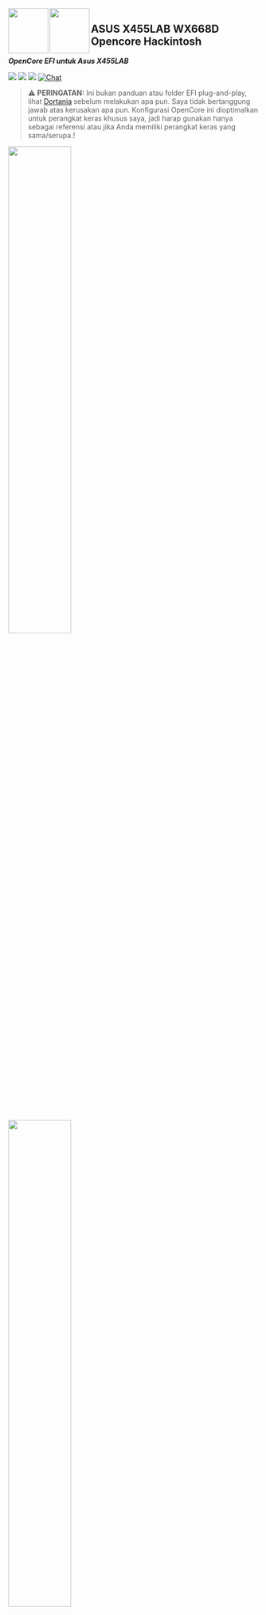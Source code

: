 <img align="left" width="80" height="90" src="https://user-images.githubusercontent.com/89202419/166133932-f82c08c0-5470-4135-afee-6e23591a8344.png#gh-light-mode-only">

<img align="left" width="80" height="90" src="https://user-images.githubusercontent.com/89202419/166133471-6976f2b1-1b2c-4263-924d-e10991507e30.png#gh-dark-mode-only">

## ASUS X455LAB WX668D Opencore Hackintosh

***OpenCore EFI untuk Asus X455LAB*** 





[![](https://img.shields.io/badge/Reposity-JaemanPratama-informational?style=flat&logo=apple&logoColor=white&color=9debeb)](https://github.com/JaemanPratama)
[![](https://img.shields.io/badge/Telegram-HackintoshLover-informational?style=flat&logo=telegram&logoColor=white&color=5fb659)](https://t.me/HackintoshLover)
[![](https://img.shields.io/badge/Facebook-HackintoshIndonesia-informational?style=flat&logo=facebook&logoColor=white&color=3a4dc9)](https://www.facebook.com/groups/hackintosh.indonesia)
[![Chat](https://img.shields.io/badge/Problem-Chat-blue.svg)](https://github.com/JaemanPratama/Hackintosh-Asus-X455LAB-SERIES/issues)

> :warning: **PERINGATAN:**
Ini bukan panduan atau folder EFI plug-and-play, lihat [Dortania](https://dortania.github.io/getting-started/) sebelum melakukan apa pun. Saya tidak bertanggung jawab atas kerusakan apa pun. Konfigurasi OpenCore ini dioptimalkan untuk perangkat keras khusus saya, jadi harap gunakan hanya sebagai referensi atau jika Anda memiliki perangkat keras yang sama/serupa.!

<img src="https://user-images.githubusercontent.com/89202419/166002855-8d96a3a2-bc06-4173-80f5-3c17eadb5c23.png#gh-light-mode-only" width="50%" height="50%">

<img src="https://user-images.githubusercontent.com/89202419/166133645-eeff932b-2be4-4542-a322-989122b623b4.png#gh-dark-mode-only" width="50%" height="50%">


```
Jika Anda memilih untuk menggunakan EFI ini, berarti Anda setuju untuk mengambil risiko menggunakan EFI ini
EFI ini bisa saja tidak stabil di laptop anda
Saya tidak bertanggung jawab atas kerugian yang disebabkan oleh penggunaan EFI ini
GUNAKAN DENGAN RISIKO ANDA SENDIRI !
```

### :mag_right: Akses Cepat
- [Koleksi Acpi](https://github.com/JaemanPratama/Hackintosh-Asus-X455LAB-SERIES/tree/main/ACPI)
  - [Hotpatch Acpi Opencore](https://github.com/jsassu20/OpenCore-HotPatching-Guide)
  - [Paduan Dortania Patch SSDT](https://dortania.github.io/Getting-Started-With-ACPI/ssdt-methods/ssdt-easy.html)
- [Aktifkan Fitur Touchpad](https://github.com/JaemanPratama/Hackintosh-Asus-X455LAB-SERIES/tree/main/Aktifkan%20Fitur%20Touchpad)
  - [Panduan Asli](https://osxlatitude.com/forums/topic/5966-details-about-the-smart-touchpad-driver-features/)
- [Cara Dual Boot Dengan Windows 10 / 11](https://github.com/JaemanPratama/Hackintosh-Asus-X455LAB-SERIES/tree/main/Dual%20Boot%20Windows%2010)
- [Tools Hackintosh](https://github.com/JaemanPratama/Hackintosh-Asus-X455LAB-SERIES/tree/main/Hackintosh%20Tools)
- [Tentang Keyboard](https://github.com/JaemanPratama/Hackintosh-Asus-X455LAB-SERIES/tree/main/Keyboard)
- [Paduan Singkat Installasi Hackintosh](https://github.com/JaemanPratama/Hackintosh-Asus-X455LAB-SERIES/tree/main/Panduan%20Instalasi)
  - [Panduan Asli Dortania](https://dortania.github.io/OpenCore-Install-Guide/)
- [Setelah Menginstall Hackintosh](https://github.com/JaemanPratama/Hackintosh-Asus-X455LAB-SERIES/tree/main/Post%20Installation)
  - [Lebih Lengkapnya](https://dortania.github.io/OpenCore-Post-Install/)
- [Score Test Benchmark](https://github.com/JaemanPratama/Hackintosh-Asus-X455LAB-SERIES/tree/main/Score%20Test%20Benchmark)


### ⚙️ Hardware :


| **Category**   | **Component**                 		
|----------------|--------------------------------------|
|**CPU**		       |2.0GHz Intel Core i3-5005U	 		            |										      
|**GPU**		       |Intel HD 5500				     		 										       |
|**RAM**         |4 + 2 GB 1600 MHz DDR3               		   |
|**SDD**         |MidasForce 256 GB SATA	 		                |
|**Layar**       |14 Inch HD LED	1366x768	 		               |										      
|**Wi-Fi/BT**    |AR9565/AR956X	  			     		                |	     
|**Bluetooth**   |3012	  			     		                         | 	  
|**Ethernet**    |Realtek RTL8111				 		                    |										      
|**Audio** 		    |Conexant CX20751/2				 		                 |
|**Input**       |PS2 Keyboard & ETD0108 Focaltech Touchpad |										      




### 🔊 Video dan Audio :  

| Feature                              | Status | Dependency          |
| :----------------------------------- | ------ | ------------------- |
| Akselerasi Grafis Penuh (QE/CI)      | ✅   | `WhateverGreen.kext`  |
| Port HDMI                            | ✅   | `WhateverGreen.kext`  |
| Kamera internal                      | ✅   | `SSDT-HCK.aml`            |
| DVD internal                         | ✅   | `SSDT-HCK.aml`            |
| Rekaman Audio                        | ✅   | `AppleALC.kext` dengan Layout ID = 28 dan `SSDT-HCK.aml`   |
| Pemutaran Audio                      | ✅   | `AppleALC.kext` dengan Layout ID = 28 dan `SSDT-HCK.aml`   |
| Pengalihan Output Headphone Otomatis | ✅   | `AppleALC.kext` dengan Layout ID = 28 dan `SSDT-HCK.aml`   |
| Port Audio.                          | ✅   | `AppleALC.kext` dengan Layout ID = 28 dan `SSDT-HCK.aml`   |


### 💡 Daya, Isi Daya, Tidur, dan Hibernasi :

| Feature                              | Status | Dependency.         |
| :----------------------------------- | ------ | ------------------- |
| Indikator Persentase Baterai         | ✅   | `ECEnabler.kext`            | 
| iGPU Power Management                | ✅   | `XCPM`, diaktifkan dengan [`SSDT-PM.aml`](https://github.com/Piker-Alpha/ssdtPRGen.sh) |
| XHCI Sleep                           | ✅   | `SSDT-HCK.aml` |  |   


### ᯤ Input/ Output :

| Feature                              | Status | Dependency          |
| :----------------------------------- | ------ | ------------------- |
| WiFi                                 | ✅   | `AirPortAtheros40.kext`  |
| Bluetooth                            | ✅   | `Ath3kBT.kext`  |
| Ethernet                             | ✅   | `RealtekRTL8111.kext`  |
| USB 2.0, USB 3.0                     | ✅   | `USBToolBox.kext`    |

### 🖥 Layar, TrackPad, dan Keyboard :

| Feature                              | Status | Dependency          |
| :----------------------------------- | ------ | ------------------- |
| Penyesuaian Kecerahan  | ✅  | `WhateverGreen.kext`, `SSDT-HCK.aml`|
| TrackPad               | ✅  | `ApplePS2SmartTouchPad.kext` |
| Papan Ketik bawaan     | ✅  | `ApplePS2SmartTouchPad.kext` |
| Multimedia Keys        | ✅  | `AsusFnKeys.kext`, `SSDT-HCK.aml`, `Patch OC`|

### 🔆 macOS Continuity :

| Feature                              | Status | Dependency          |
| :----------------------------------- | ------ | ------------------- |
| iCloud, iMessage, FaceTime           | ✅   | ID Apple yang Masuk Daftar Putih, SMBIOS yang Valid  |
| Time Machine                         | ✅   | Bawaan  |
| Night Vission                        | ✅   | Bawaan  |

### ☹️ Tidak Berfungsi :

| Feature                              | Status | Dependency          |
| :----------------------------------- | ------ | ------------------- |
| Airdrop                              | ❌   | Tidak berfungsi dengan wifi atheros. |
| Gesture MacOS                        | ❌   | Terjebak pada emulasi mouse. |
| Pembaca Kartu                        | ❌   | Tidak diuji. |
| Port VGA                             | ✅   | Telah Teruji. |



## :white_check_mark: Versi MacOS yang telah berhasil dijalankan:

- [x] Sierra (Tested, Opencore, Olarila, Installer) 
- `Tidak Direkomendasikan`
  - Wifi harus dipasang di S/L/E (system/library/extension) 
  - Tidak bisa sleep atau sleep terkadang gagal
- [x] High Sierra (Tested, Opencore, Olarila Installer) 
- `Tidak Direkomendasikan`
  - Wifi harus dipasang di S/L/E (system/library/extension)
  - Tidak bisa sleep atau sleep terkadang gagal
- [x] Mojave (Tested, Opencore, Online Installer)
- `Direkomendasikan`
- [x] Catalina (Tested, Opencore, Online Installer)
- `Direkomendasikan`
- [x] Bigsur (Tested, Opencore, Online Installer)
- `Direkomendasikan`
  - Bagi Pengguna wifi atheros bar menu wifi hanya menunjukkan  sinyal wifi lemah
- [x] Monterey (Tested, Opencore, Olarila Installer) 
- `Tidak Direkomendasikan`
  - Bagi Pengguna wifi atheros, wifi/bluetooth sudah tidak berjalan ( End Of Live )
  - Solusinya dengan mengganti kartu nirkabel yang didukung seperti wifi intel atau dongle wifi



## 💪 Peningkatan

### SSD MidasForce Sata 256 GB
Mengganti HDD dengan SSD agar meningkatkan Peforma dan Juga Drive boot utama untuk mesin ini

## 🔍 Konfigurasi Bios :

Bagian di bawah ini diadaptasi dari @asepms92 [Hackintosh-ASUS-A455LF-Notebook](https://github.com/asepms92/Hackintosh-ASUS-A455LF-Notebook/blob/master/README.md)

*  *Security* → Secure Boot → Disabled
*  *Intel* Virtualization → Enabled OK / Disabled jika Anda memiliki masalah
*  *VT-d* → Enabled
*  *Graphics Configuration* → DVMT Pre-Allocation → 64M / default 32M tetapi perlu tambalan 
*  *USB Configuration* → XHCI Pre-Boot Mode → Enabled / Smart Auto jika menggunakan perangkat EHCI
*  *SATA Mode* → AHCI
*  *Boot* → Launch CSM → Enabled or Disabled untuk Resolusi Boot OC

**Cara Memasuki Bios:**\
Tekan **F2** 


## 📔 Sedikit Catatan :

### 1. Kosmetik :

<details>
<summary>Otomatis boot dengan logo apple saat dinyalakan? </summary>

<img src="http://www.alecjacobson.com/weblog/media/apple-logo-startup-screen.gif" width="50%" height="50%">
</details>

**Setel showpicker = False**





<img src="https://user-images.githubusercontent.com/89202419/164737854-dd77acfc-0543-4d0b-a6cd-3a8ca1719744.png#gh-light-mode-only" width="50%" height="50%">


<img src="https://user-images.githubusercontent.com/89202419/166134177-b30b2d1f-63e8-4c20-a620-5a418d68fca7.png#gh-dark-mode-only" width="50%" height="50%">

<details>
<summary>Ingin menghilangkan versi opencore di menu boot picker? </summary>

<img src="https://user-images.githubusercontent.com/89202419/181296062-524b626f-3fd0-4cbb-822d-449bcae30283.png" width="50%" height="50%">
</details>

**Hapus centang bagian ini**

<img src="https://user-images.githubusercontent.com/89202419/181296721-49d2ee6e-f447-4c4c-b686-452ca4edd828.png" width="50%" height="50%">

### 2. Catatan Pengguna Wifi Atheros :

**Kenapa Wifi Saya Tidak Berfungsi ?**

<details>
<summary>MacOS Monterey</summary>

**Jika Model Wifi anda masih menggunakan seri atheros, Anda harus menonaktifkan kext HS80211Family.kext, WifiLocFix.kext, AirPortAtheros40.kext, Ath3kBT.kext karena model wifi seri atheros tidak akan berfungsi di monterey**

<img width="100%" height="100%" src="https://user-images.githubusercontent.com/89202419/175806528-6b31dcf2-0a6e-4b21-8c1f-455a86fc3728.png">
</details>

<details>
<summary>MacOS High Sierra</summary>

#### download Kext di video youtube ini https://www.youtube.com/watch?v=RBszAlDaK84 Dan Pasang Menggunakan KextUtility 
</details>

### Membuat kecepatan wifi benar benar berfungsi seperti aslinya :


Setelah Wifi bekerja di mesin saya, masalah terbesar bagi saya adalah membuat kecepatan wifi benar-benar berfungsi seperti aslinya.</summary>

<details>
<summary>Lebih Lanjut</summary>
<img align="right" src="https://user-images.githubusercontent.com/89202419/179365367-dab51a58-9fed-40ac-a65a-4f5e73d84223.png">

Sinyal bar di mojave kuat 

<img align="right" src="https://user-images.githubusercontent.com/89202419/169350954-1e9dd13f-6408-4b7a-88e7-631ad1cce277.png">


Sinyal bar di bigsur lemah 

Solusi Terbaik adalah dengan membeli dongle Wi-Fi USB atau kartu nirkabel yang didukung
</details>

### Airplay

Fitur airplay tidak berfungsi di MacOS Bigsur

<details>
<summary>Lebih Lanjut</summary>
Hanya berfungsi di MacOS Mojave dan Catalina
</details>

### 3. Masalah Tidur Dan Hibernasi :

**Otomatis Bangun Sendiri dari Tidur:**


```
sudo pmset autopoweroff 0
sudo pmset powernap 0
sudo pmset standby 0
sudo pmset proximitywake 0
sudo pmset tcpkeepalive 0
```

**Masalah Hibernasi:**

```
sudo pmset hibernatemode 25
sudo pmset standby 0
```

**Mengembalikan Nilai Tidur Seperti Aslinya:**

```
sudo pmset hibernatemode 3
```

### 4. Mengaktifkan Trim Pada SSD :

```
sudo trimforce enable
```

### 5. Legalitas Hackintosh :

Menurut Apple Inc., menggunakan EFI ini untuk menjalankan macOS atau OSX pada komputer non-Apple yang dikenal sebagai "Hackintosh" adalah ilegal, menurut [Digital Millenium Copyright Act](https://www.copyright.gov/dmca/). Selain itu, membuat komputer "Hackintosh" melanggar [Software License Agreement](https://www.apple.com/legal/sla/docs/macOSMonterey.pdf) atau sistem operasi apa pun dalam System OSX.

> Jika Anda menggunakan EFI ini untuk penggunaan komersial atau publik, Anda dapat ditangkap oleh lembaga penegak hukum setempat atau dituntut oleh Apple Inc. **EFI ini hanya untuk penggunaan pendidikan**.


## :man_facepalming: **Masalah Luar Biasa**

### Membuat touchpad dan keyboard benar benar berfungsi :

~~Saya telah memperhatikan masalah ini akhir-akhir ini di mana touchpad dan keyboard berhenti bekerja (not respond), Lalu saat layar laptop tidur akan kembali touchpad tombol akan bekerja kembali. Masih mencoba mencari solusi di luar sana.~~

Masalah Terselesaikan \
**Dengan mengedit info.plist pada kext appleps2smarttouchpad**
 

 
### Memaksakan mematikan bluetooth :
Saya telah berjuang untuk waktu yang lama agar Bluetooth berfungsi di laptop ini. Hal yang akhirnya berhasil bagi saya adalah menambahkan Kext Ath3BT.kext dan IOath3kfrmwr.kext Tetapi jika terlalu memaksakan Mematikan Bluetooth di Prefensi System itu akan membuat bluetooth tidak terdeteksi solusinya adalah membuat laptop tidur dan itu akan membuat bluetooth bekerja kembali


<details>
<summary>Lebih Lanjut</summary>
<img align="right" src="https://user-images.githubusercontent.com/89202419/169351491-c236bd1b-2c77-4249-8897-bc018b2351ec.png">

**Peringatan Ath3kBTInjector :**

```
kext ini memiliki cacat kecil: jika Anda ingin mengaktifkan / menonaktifkan Bluetooth, 
Anda harus mematikan Wi-Fi terlebih dahulu.  
Ath3kBTInjector dapat dihindari,
bagi mereka yang tidak keberatan tombol On/off bluetooth berwarna abu - abu,
di Bluetooth PrefPane.
``` 
</details>

### HDMI mungkin tidak berfungsi saat pertama kali Anda mencolokkannya

~~Anda harus memasangnya kembali, atau menutup tutupnya selama sekitar lima detik dan membuka kembali tutupnya~~

Masalah Terselesaikan \
Diperbaiki Pada EFI OC BigSur Release


### Tombol Kunci FN 

Tidak semua tombol kunci FN berfungsi, seperti FN + F8 dan FN + F9
 
### ℹ️ Informasi System :

<details>
<summary>Grafik / Tampilan </summary>

![Jepretan Layar 2021-12-27 pukul 23 44 52](https://user-images.githubusercontent.com/89202419/147491857-3c882c6c-b7ac-4bac-9833-eaf0817c86dc.png)
</details>


<details>
<summary>Kamera </summary>
 
![Jepretan Layar 2021-12-27 pukul 23 44 58](https://user-images.githubusercontent.com/89202419/147491928-7bca1e1a-a9d6-45fc-bc2a-e12673a6b8d1.png)
</details>


<details>
<summary>Kartu Ethernet </summary>

![Jepretan Layar 2021-12-27 pukul 23 45 03](https://user-images.githubusercontent.com/89202419/147492008-321e210b-65a5-4b74-81fc-48b50abeb192.png)
</details>


<details>
<summary>Baterai / Daya </summary>

![Jepretan Layar 2021-12-27 pukul 23 44 44](https://user-images.githubusercontent.com/89202419/147492106-0a551d3a-a528-4280-a414-7035addb199e.png)
</details>


<details>
<summary>PCI </summary>

![Jepretan Layar 2021-12-27 pukul 23 45 45](https://user-images.githubusercontent.com/89202419/147492205-0af77aca-f86e-4cb4-8be7-b21a13ef07d5.png)
</details>


<details>
<summary>Pembakaran Disk </summary>
 
![Jepretan Layar 2021-12-27 pukul 23 45 51](https://user-images.githubusercontent.com/89202419/147492289-afb6441d-eb83-4ea4-9454-974ebe401ed1.png)
</details>


<details>
<summary>Audio </summary>

![Jepretan Layar 2021-12-27 pukul 23 59 12](https://user-images.githubusercontent.com/89202419/147492438-21f726ad-d471-4920-aac3-7f43e55dfce3.png)
</details>


<details>
<summary>Sata / Sata Express </summary>

![Jepretan Layar 2021-12-27 pukul 23 46 00](https://user-images.githubusercontent.com/89202419/147492671-71d7eabe-74dc-4fe8-8d43-9f51c81643a4.png)
</details>


<details>
<summary>USB </summary>
 
![Jepretan Layar 2021-12-27 pukul 23 46 13](https://user-images.githubusercontent.com/89202419/147492769-03435186-0457-4bb0-a424-59207f3edd94.png)
</details>


<details>
<summary>Jaringan </summary>

![Jepretan Layar 2021-12-27 pukul 23 46 28](https://user-images.githubusercontent.com/89202419/147492937-5a2e7f71-6fdd-4d87-8928-a391dcd0012e.png)
</details>

<details>
<summary>Sensor </summary>

![Jepretan Layar 2021-12-27 pukul 23 46 41](https://user-images.githubusercontent.com/89202419/147492965-22924fc8-1c60-4e10-8d64-36c916405619.png)
</details>

 
<details>
<summary>Intel Power Gadget </summary>

![Jepretan Layar 2021-12-28 pukul 00 16 44](https://user-images.githubusercontent.com/89202419/147493552-0edde29c-ee4f-4f00-9b6b-3a1ec7e43e93.png)
</details>
 

 ### 🙏 Terimakasih Kepada :

- [Acidanthera](https://github.com/acidanthera)
- [Rehabman](https://github.com/RehabMan)
- [EmlyDinesh](https://github.com/EMlyDinEsHMG)
- [InsanelyMac](https://www.insanelymac.com)
- [Olarila](http://olarila.com)
- [OSXLatitude](https://osxlatitude.com)
- [Hackintosh Lover](https://t.me/HackintoshLover)
- [Hackintosh Indonesia](https://id-id.facebook.com/groups/hackintosh.indonesia/)
- [asepms92](https://github.com/asepms92)
- [zacharyrs](https://github.com/zacharyrs/GL551JW-Hackintosh)
- [Google](google.com)
- [Reddit](https://www.reddit.com/r/hackintosh/)
- Dan Developer Lainnya


